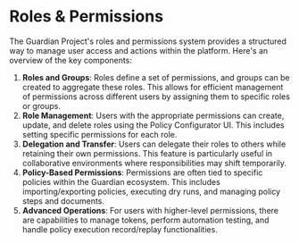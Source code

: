 # Roles & Permissions

The Guardian Project's roles and permissions system provides a structured way to manage user access and actions within the platform. Here's an overview of the key components:

1. **Roles and Groups**: Roles define a set of permissions, and groups can be created to aggregate these roles. This allows for efficient management of permissions across different users by assigning them to specific roles or groups.
2. **Role Management**: Users with the appropriate permissions can create, update, and delete roles using the Policy Configurator UI. This includes setting specific permissions for each role.
3. **Delegation and Transfer**: Users can delegate their roles to others while retaining their own permissions. This feature is particularly useful in collaborative environments where responsibilities may shift temporarily.
4. **Policy-Based Permissions**: Permissions are often tied to specific policies within the Guardian ecosystem. This includes importing/exporting policies, executing dry runs, and managing policy steps and documents.
5. **Advanced Operations**: For users with higher-level permissions, there are capabilities to manage tokens, perform automation testing, and handle policy execution record/replay functionalities.

